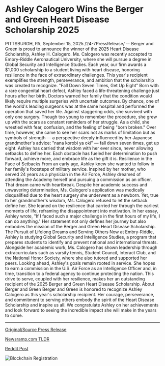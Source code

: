 # Ashley Calogero Wins the Berger and Green Heart Disease Scholarship 2025

PITTSBURGH, PA, September 15, 2025 /24-7PressRelease/ -- Berger and Green is proud to announce the winner of the 2025 Heart Disease Scholarship, Ashley H. Calogero. Ms. Calogero was recently accepted to Embry-Riddle Aeronautical University, where she will pursue a degree in Global Security and Intelligence Studies.  Each year, our firm awards a $1,000 scholarship to a student living with heart disease, honoring resilience in the face of extraordinary challenges. This year's recipient exemplifies the strength, perseverance, and ambition that the scholarship was created to recognize.  "Fall Down Seven Times, Get Up Eight"  Born with a rare congenital heart defect, Ashley faced a life-threatening challenge just hours after her birth. Doctors warned her family that the condition would likely require multiple surgeries with uncertain outcomes. By chance, one of the world's leading surgeons was at the same hospital and performed the operation that saved her life. Against staggering odds, she survived with only one surgery.  Though too young to remember the procedure, she grew up with the scars as constant reminders of her struggle. As a child, she wrestled with fear, confusion, and the feeling of being "born broken." Over time, however, she came to see her scars not as marks of limitation but as symbols of strength — a perspective deeply influenced by her Japanese grandmother's advice: "nana korobi ya oki" — fall down seven times, get up eight.  Ashley has carried that wisdom with her ever since, never allowing setbacks to define her. Each obstacle has fueled her determination to push forward, achieve more, and embrace life as the gift it is.  Resilience in the Face of Setbacks  From an early age, Ashley knew she wanted to follow in her family's footsteps of military service. Inspired by her mother, who served 24 years as a physician in the Air Force, Ashley dreamed of attending the Academy herself and pursuing a commission as an officer.  That dream came with heartbreak. Despite her academic success and unwavering determination, Ms. Calogero's application was medically disqualified due to the heart surgery she underwent as a newborn.  Yet, true to her grandmother's wisdom, Ms. Calogero refused to let the setback define her. She leaned on the resilience that carried her through the earliest moments of life, reframing the disappointment into motivation. In her essay, Ashley wrote, "If I faced such a major challenge in the first hours of my life, I can do anything." Her statement not only defines her journey but also embodies the mission of the Berger and Green Heart Disease Scholarship.  The Pursuit of Lifelong Dreams and Serving Others  Now at Embry-Riddle, Ashley is studying Global Security and Intelligence Studies, a program that prepares students to identify and prevent national and international threats. Alongside her academic work, Ms. Calogero has shown leadership through extracurriculars such as varsity tennis, Student Council, Interact Club, and the National Honor Society, where she also tutored and supported her peers.  Looking ahead, Ashley's goals remain rooted in service. She hopes to earn a commission in the U.S. Air Force as an Intelligence Officer and, in time, transition to a federal agency to continue protecting the nation. This drive to serve, coupled with her resilience, makes her an outstanding recipient of the 2025 Berger and Green Heart Disease Scholarship.  About Berger and Green  Berger and Green is honored to recognize Ashley Calogero as this year's scholarship recipient. Her courage, perseverance, and commitment to serving others embody the spirit of the Heart Disease Scholarship and inspire us all. We congratulate Ashley on her achievements and look forward to seeing the incredible impact she will make in the years to come. 

---

[Original/Source Press Release](https://www.24-7pressrelease.com/press-release/526738/ashley-calogero-wins-the-berger-and-green-heart-disease-scholarship-2025)
                    

[Newsramp.com TLDR](https://newsramp.com/curated-news/ashley-calogero-wins-2025-heart-disease-scholarship-for-resilience/ba12119f67bd7319aa1548c46fd16f39) 

 



[Reddit Post](https://www.reddit.com/r/HealthCareNewsInfo/comments/1nhfb75/ashley_calogero_wins_2025_heart_disease/) 



![Blockchain Registration](https://cdn.newsramp.app/24-7PressRelease/qrcode/259/15/kiwiDEcn.webp)